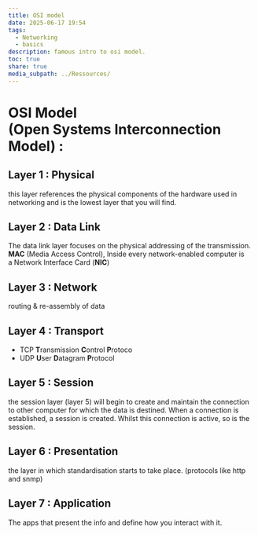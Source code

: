 ```yaml
---
title: OSI model
date: 2025-06-17 19:54
tags:
  - Networking
  - basics
description: famous intro to osi model.
toc: true
share: true
media_subpath: ../Ressources/
---
```


# OSI Model (Open Systems Interconnection Model) : 

## Layer 1 : Physical
this layer references the physical components of the hardware used in networking and is the lowest layer that you will find.
## Layer 2 : Data Link
The data link layer focuses on the physical addressing of the transmission. **MAC** (Media Access Control), Inside every network-enabled computer is a Network Interface Card (**NIC**)
## Layer 3 : Network
routing & re-assembly of data
## Layer 4 : Transport
- TCP **T**ransmission **C**ontrol **P**rotoco
- UDP **U**ser **D**atagram **P**rotocol
## Layer 5 : Session
the session layer (layer 5) will begin to create and maintain the connection to other computer for which the data is destined. When a connection is established, a session is created. Whilst this connection is active, so is the session.
## Layer 6 : Presentation
the layer in which standardisation starts to take place. (protocols like http and snmp)
## Layer 7 : Application
The apps that present the info and define how you interact with it.
